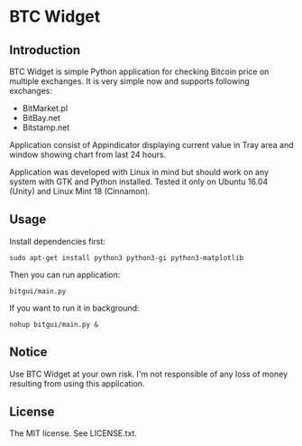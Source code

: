 BTC Widget
==========

Introduction
------------
BTC Widget is simple Python application for checking Bitcoin price on multiple exchanges.
It is very simple now and supports following exchanges:

* BitMarket.pl
* BitBay.net
* Bitstamp.net

Application consist of Appindicator displaying current value in Tray area and window showing chart from last 24 hours.

Application was developed with Linux in mind but should work on any system with GTK and Python installed.
Tested it only on Ubuntu 16.04 (Unity) and Linux Mint 18 (Cinnamon).

Usage
-----
Install dependencies first:

	sudo apt-get install python3 python3-gi python3-matplotlib

Then you can run application:

	bitgui/main.py

If you want to run it in background:

	nohup bitgui/main.py &

Notice
------
Use BTC Widget at your own risk.
I'm not responsible of any loss of money resulting from using this application.

License
-------
The MIT license. See LICENSE.txt.
